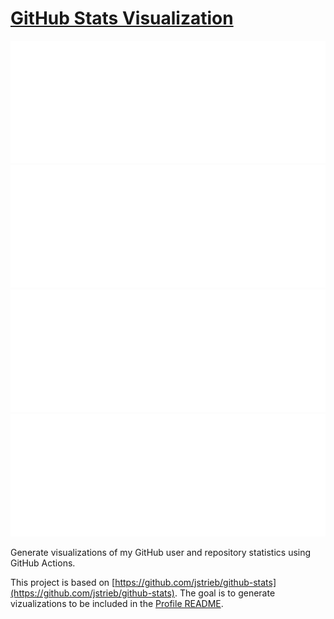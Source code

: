 # [GitHub Stats Visualization](https://github.com/boidolr/github-stats)

<a href="https://github.com/boidolr/github-stats">

![Light](https://raw.githubusercontent.com/boidolr/github-stats/gh-pages/generated/overview-light.svg#gh-light-mode-only)
![Dark](https://raw.githubusercontent.com/boidolr/github-stats/gh-pages/generated/overview-dark.svg#gh-dark-mode-only)
![Light](https://raw.githubusercontent.com/boidolr/github-stats/gh-pages/generated/languages-light.svg#gh-light-mode-only)
![Dark](https://raw.githubusercontent.com/boidolr/github-stats/gh-pages/generated/languages-dark.svg#gh-dark-mode-only)

</a>

Generate visualizations of my GitHub user and repository statistics using GitHub
Actions.

This project is based on [https://github.com/jstrieb/github-stats](https://github.com/jstrieb/github-stats).
The goal is to generate vizualizations to be included in the [Profile README](https://docs.github.com/en/github/setting-up-and-managing-your-github-profile/managing-your-profile-readme).

